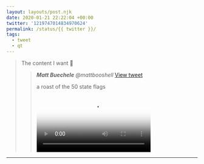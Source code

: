 ```yaml
---
layout: layouts/post.njk
date: 2020-01-21 22:22:04 +00:00
twitter: '1219747014834970624'
permalink: /status/{{ twitter }}/
tags: 
  - tweet
  - qt
---
```


> The content I want 💯 
> 
> > <cite>**Matt Buechele** @mattbooshell</cite> [View tweet](https://twitter.com/mattbooshell/status/1219426585541009408)
> > 
> > a roast of the 50 state flags
> > 
> > <video controls preload="metadata" poster="/img/_qt/fEIAB4RxhtHGc1TY.jpg"><source src="/img/_qt/OfvuNwiG65yszcUB.mp4">Your browser does not support the video tag.</video>

---
